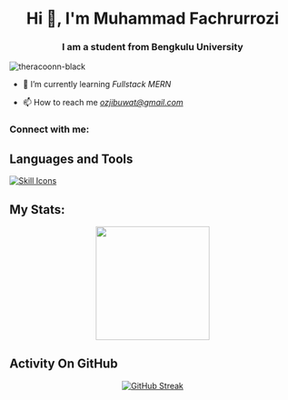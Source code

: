 <h1 align="center">Hi 👋, I'm Muhammad Fachrurrozi</h1>
<h3 align="center">I am a student from Bengkulu University</h3>

<p align="left"> <img src="https://komarev.com/ghpvc/?username=theraccoon-black&label=Profile%20views&color=0e75b6&style=flat" alt="theracoonn-black" /> </p>

- 🌱 I’m currently learning *Fullstack MERN*

- 📫 How to reach me *ozjibuwat@gmail.com*

<h3 align="left">Connect with me:</h3>
<p align="left">
</p>

## Languages and Tools
<p align="left">
    <a href="https://example.com">
        <img src="https://skillicons.dev/icons?i=vscode,github,css,html,js,nodejs,laravel,python,mysql,nextjs,php" alt="Skill Icons">
    </a>
</p>


## My Stats:
<p align="center">
<img height="200px" src="https://github-readme-stats.vercel.app/api?username=theraccoon-black&hide_border=true&show_icons=true&count_private=true&theme=gruvbox&bg_color=151515">
</p>

## Activity On GitHub

<p align="center">
 <a href="https://git.io/streak-stats"><img src="https://github-readme-streak-stats.herokuapp.com?user=TheRaccoon-Black&theme=dracula&border_radius=5.6" alt="GitHub Streak" /></a>
</p>
